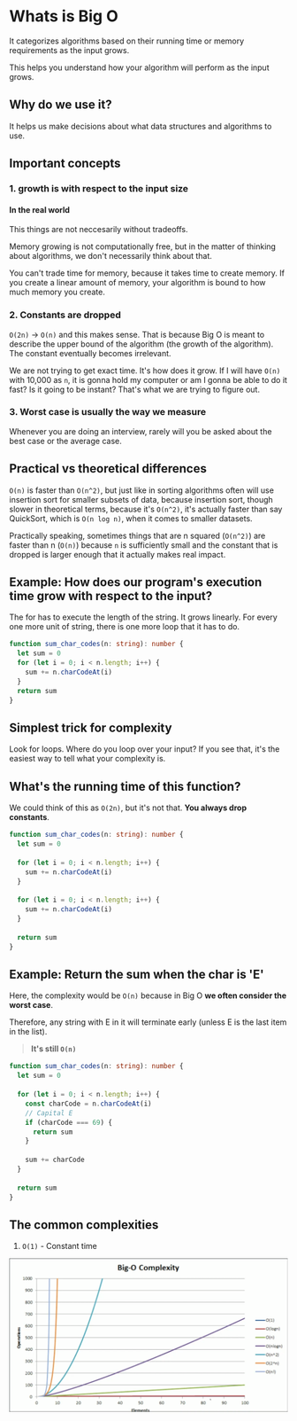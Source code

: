 # Whats is Big O

It categorizes algorithms based on their running time or memory requirements as
the input grows.

This helps you understand how your algorithm will perform as the input grows.

## Why do we use it?

It helps us make decisions about what data structures and algorithms to use.

## Important concepts

### 1. growth is with respect to the input size

#### In the real world

This things are not neccesarily without tradeoffs.

Memory growing is not computationally free, but in the matter of thinking about
algorithms, we don't necessarily think about that.

You can't trade time for memory, because it takes time to create memory. If you
create a linear amount of memory, your algorithm is bound to how much memory you
create.

### 2. Constants are dropped

`O(2n)` -> `O(n)` and this makes sense. That is because Big O is meant to
describe the upper bound of the algorithm (the growth of the algorithm). The
constant eventually becomes irrelevant.

We are not trying to get exact time. It's how does it grow. If I will have
`O(n)` with 10,000 as `n`, it is gonna hold my computer or am I gonna be able to
do it fast? Is it going to be instant? That's what we are trying to figure out.

### 3. Worst case is usually the way we measure

Whenever you are doing an interview, rarely will you be asked about the best
case or the average case.

## Practical vs theoretical differences

`O(n)` is faster than `O(n^2)`, but just like in sorting algorithms often will
use insertion sort for smaller subsets of data, because insertion sort, though
slower in theoretical terms, because it's `O(n^2)`, it's actually faster than
say QuickSort, which is `O(n log n)`, when it comes to smaller datasets.

Practically speaking, sometimes things that are n squared (`O(n^2)`) are faster
than n (`O(n)`) because `n` is sufficiently small and the constant that is
dropped is larger enough that it actually makes real impact.

## Example: How does our program's execution time grow with respect to the input?

The for has to execute the length of the string. It grows linearly. For every
one more unit of string, there is one more loop that it has to do.

```ts
function sum_char_codes(n: string): number {
  let sum = 0
  for (let i = 0; i < n.length; i++) {
    sum += n.charCodeAt(i)
  }
  return sum
}
```

## Simplest trick for complexity

Look for loops. Where do you loop over your input? If you see that, it's the
easiest way to tell what your complexity is.

## What's the running time of this function?

We could think of this as `O(2n)`, but it's not that. **You always drop
constants**.

```ts
function sum_char_codes(n: string): number {
  let sum = 0

  for (let i = 0; i < n.length; i++) {
    sum += n.charCodeAt(i)
  }

  for (let i = 0; i < n.length; i++) {
    sum += n.charCodeAt(i)
  }

  return sum
}
```

## Example: Return the sum when the char is 'E'

Here, the complexity would be `O(n)` because in Big O **we often consider the
worst case**.

Therefore, any string with E in it will terminate early (unless E is the last
item in the list).

> **It's still `O(n)`**

```ts
function sum_char_codes(n: string): number {
  let sum = 0

  for (let i = 0; i < n.length; i++) {
    const charCode = n.charCodeAt(i)
    // Capital E
    if (charCode === 69) {
      return sum
    }

    sum += charCode
  }

  return sum
}
```

## The common complexities

1. `O(1)` - Constant time

![Big-O Common Complexities](image.png)
